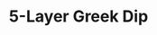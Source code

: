---
title: 5-Layer Greek Dip
source: My Food and Family
source_url: http://www.kraftrecipes.com/recipes/5-layer-greek-dip-51322.aspx
yield: 2 cups or 16 servings, 2 Tbsp. and 11 pita chips each
active_time: 10 min
total_time: 10 min
tags: 
  - appetizers
  - veg
image: /uploads/greekDip.jpg
ingredients:
  <ul>
  <li>1 pkg. (7 oz.) ATHENOS Original Hummus</li>
  <li>1 pkg. (4 oz.) ATHENOS Traditional Feta Cheese, crumbled</li>
  <li>1/2 cup chopped tomatoes</li>
  <li>1/4 cup chopped cucumbers</li>
  <li>2 Tbsp. sliced kalamata olives</li>
  <li>ATHENOS Pita Chips Original</li>
  </ul>
instructions:
  <ol>
  <li>SPREAD hummus onto bottom of 9-inch pie plate.</li>
  <li>COVER with layers of remaining ingredients.</li>
  <li>SERVE with chips.</li>
  </ol>
---
